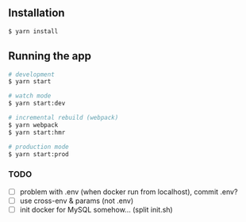 
## Installation

```bash
$ yarn install
```

## Running the app

```bash
# development
$ yarn start

# watch mode
$ yarn start:dev

# incremental rebuild (webpack)
$ yarn webpack
$ yarn start:hmr

# production mode
$ yarn start:prod
```

### TODO
  - [ ] problem with .env (when docker run from localhost), commit .env?
  - [ ] use cross-env & params (not .env)
  - [ ] init docker for MySQL somehow... (split init.sh)
